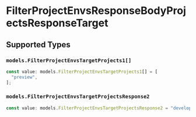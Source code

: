 # FilterProjectEnvsResponseBodyProjectsResponseTarget


## Supported Types

### `models.FilterProjectEnvsTargetProjects1[]`

```typescript
const value: models.FilterProjectEnvsTargetProjects1[] = [
  "preview",
];
```

### `models.FilterProjectEnvsTargetProjectsResponse2`

```typescript
const value: models.FilterProjectEnvsTargetProjectsResponse2 = "development";
```

